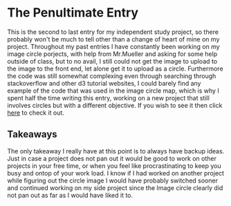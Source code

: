 # The Penultimate Entry

This is the second to last entry for my independent study project, so there probably won't be much to tell other than a change of heart
of mine on my project. Throughout my past entries I have constantly been working on my image circle porjects, with help from Mr.Mueller
and asking for some help outside of class, but to no avail, I still could not get the image to upload to the image to the front end, let
alone get it to upload as a circle. Furthermore the code was still somewhat complexing even through searching through stackoverflow and 
other d3 tutorial websites, I could barely find any example of the code that was used in the image circle map, which is why I spent half
the time writing this entry, working on a new project that still involves circles but with a different objective. If you wish to see it then
click [here](d3product.html) to check it out.

## Takeaways
 The only takeaway I really have at this point is to always have backup ideas. Just in case a project does not pan out it would be good
 to work on other projects in your free time, or when you feel like procrastinating to keep you busy and ontop of your work load. I know
 if I had worked on another project while figuring out the circle image I would have probably switched sooner and continued working on my side 
 project since the Image circle clearly did not pan out as far as I would have liked it to.